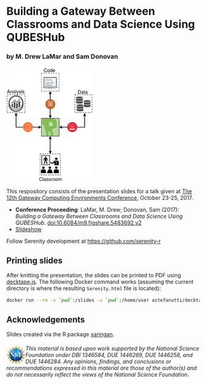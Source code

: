 # Building a Gateway Between Classrooms and Data Science Using QUBESHub
### by M. Drew LaMar and Sam Donovan

<img src="www/img/SerenityBridge.svg" height="300px">

This respository consists of the presentation slides for a talk given at [The 12th Gateway Computing Environments Conference](https://sciencegateways.org/web/gateways2017), October 23-25, 2017.

* **Conference Proceeding**: LaMar, M. Drew; Donovan, Sam (2017): *Building a Gateway Between Classrooms and Data Science Using QUBESHub*. [doi:10.6084/m9.figshare.5483692.v2](https://doi.org/10.6084/m9.figshare.5483692.v2)
* [Slideshow](https://mdlama.github.io/Prez_17.10.25_Gateways)

Follow Serenity development at <a href="https://github.com/serenity-r">https://github.com/serenity-r</a>

## Printing slides

After knitting the presentation, the slides can be printed to PDF using [decktape.js](https://github.com/astefanutti/decktape).  The following Docker command works (assuming the current directory is where the resulting `Serenity.html` file is located):

```bash
docker run --rm -v `pwd`:/slides -v `pwd`:/home/user astefanutti/decktape file:///home/user/SerenityNow.html SerenityNow.pdf
```

## Acknowledgements

Slides created via the R package <a href="https://github.com/yihui/xaringan">xaringan</a>.

###### <img src="www/img/nsf-logo.jpg" height="50px" align="left">This material is based upon work supported by the National Science Foundation under DBI 1346584, DUE 1446269, DUE 1446258, and DUE 1446284.  Any opinions, findings, and conclusions or recommendations expressed in this material are those of the author(s) and do not necessarily reflect the views of the National Science Foundation.
